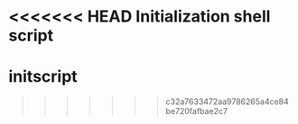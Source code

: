 <<<<<<< HEAD
Initialization shell script
=======
# initscript
>>>>>>> c32a7633472aa9786265a4ce84be720fafbae2c7
